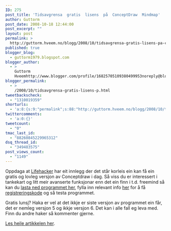 ```yaml
---
ID: 275
post_title: 'Tidsavgrensa  gratis  lisens  på  ConceptDraw  Mindmap'
author: Guttorm
post_date: 2008-10-18 12:44:00
post_excerpt: ""
layout: post
permalink: >
  http://guttorm.hveem.no/blogg/2008/10/tidsavgrensa-gratis-lisens-pa-conceptdraw-mindmap/
published: true
blogger_blog:
  - guttorm1979.blogspot.com
blogger_author:
  - >
    Guttorm
    Hveemhttp://www.blogger.com/profile/16825705109380499953noreply@blogger.com
blogger_permalink:
  - >
    /2008/10/tidsavgrensa-gratis-lisens-p.html
tweetbackscheck:
  - "1310019359"
shorturls:
  - 'a:8:{s:9:"permalink";s:88:"http://guttorm.hveem.no/blogg/2008/10/tidsavgrensa-gratis-lisens-pa-conceptdraw-mindmap/";s:7:"tinyurl";s:25:"http://tinyurl.com/85z47e";s:4:"isgd";s:17:"http://is.gd/gJdh";s:5:"bitly";s:18:"http://bit.ly/I2MO";s:5:"snipr";s:22:"http://snipr.com/ahgmx";s:5:"snurl";s:22:"http://snurl.com/ahgmx";s:7:"snipurl";s:24:"http://snipurl.com/ahgmx";s:4:"trim";s:17:"http://tr.im/bffd";}'
twittercomments:
  - 'a:0:{}'
tweetcount:
  - "0"
tmac_last_id:
  - "88260845229965312"
dsq_thread_id:
  - "349483575"
post_views_count:
  - "1149"
---
```

<p>Oppdaga at <a href="http://lifehacker.com/5065056/conceptdraw-mind-mapping-software-free-for-a-limited-time" target="_blank">Lifehacker</a> har eit innlegg der det st&#229;r korleis ein kan f&#229; ein gratis og lovleg versjon av Conceptdraw i dag. S&#229; viss du er interessert i tankekart og litt meir avanserte funksjonar enn det ein finn i t.d. freemind s&#229; kan du <a href="http://www.download.com/ConceptDraw-MINDMAP-5-Professional/3000-2075_4-10390694.html" target="_blank">lasta ned programmet her</a>, fylla inn relevant info <a href="http://www.conceptdraw.com/registration/form_load.php" target="_blank">her</a> for &#229; f&#229; <a href="http://www.conceptdraw.com/registration/form_load.php" target="_blank">registreringskode</a> og s&#229; testa programmet.</p>  <p>Gratis lunsj? Haka er vel at det ikkje er siste versjon av programmet ein f&#229;r, det er nemleg versjon 5 og ikkje versjon 6. Det kan i alle fall eg leva med. Finn du andre haker s&#229; kommenter gjerne.</p>  <p><a href="http://lifehacker.com/5065056/conceptdraw-mind-mapping-software-free-for-a-limited-time" target="_blank">Les heile artikkelen her</a>.</p>